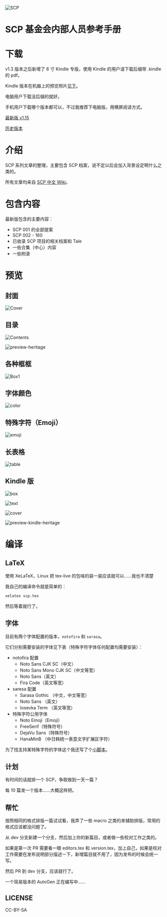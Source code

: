 ![SCP][logo]

# SCP 基金会内部人员参考手册

# 下载

v1.3 版本之后新增了 6 寸 Kindle 专版，使用 Kindle 的用户请下载后缀带 .kindle 的 pdf。

Kindle 版本在机器上的预览照片[见下](#kindle-版)。

电脑用户下载没后缀的就好。

手机用户下载哪个版本都可以，不过我推荐下电脑版，用横屏阅读方式。

[最新版 v1.15][last-release]

[历史版本][all-release]

# 介绍

SCP 系列文章的整理，主要包含 SCP 档案，说不定以后会加入背景设定啊什么之类的。

所有文章均来自 [SCP 中文 Wiki][scp-wiki-cn]。

# 包含内容

最新版包含的主要内容：

* SCP 001 的全部提案
* SCP 002 - 160
* 已收录 SCP 项目的相关档案和 Tale
* 一些合集（中心）内容
* 一些附录

# 预览

## 封面

![Cover][preview-cover]

## 目录

![Contents][preview-contents]

![preview-heritage][preview-heritage]

## 各种框框

![Box1][preview-box]

## 字体颜色

![color][preview-color]

## 特殊字符（Emoji）

![emoji][preview-emoji]

## 长表格

![table][preview-table]

## Kindle 版

![box][preview-kindle-box]

![text][preview-kindle-text]

![cover][preview-kindle-cover]

![preview-kindle-heritage][preview-kindle-heritage]

# 编译

## LaTeX

使用 XeLaTeX，Linux 把 tex-live 的包啥的装一装应该就可以……我也不清楚

我自己的编译命令就是简单的：

```bash
xelatex scp.tex
```

然后等着就行了。

## 字体

目前有两个字体配置的版本，`notofira` 和 `sarasa`。

它们分别需要安装的字体见下表（特殊字符字体任何配置均需要安装）：

- notofira 配置
  * Noto Sans CJK SC（中文）
  * Noto Sans Mono CJK SC（中文等宽）
  * Noto Sans（英文）
  * Fira Code（英文等宽）
- saresa 配置
  * Sarasa Gothic （中文，中文等宽）
  * Noto Sans （英文）
  * Iosevka Term （英文等宽）
- 特殊字符公用字体
  * Noto Emoji（Emoji）
  * FreeSerif（特殊符号）
  * DejaVu Sans（特殊符号）
  * HanaMinB （中日韩统一表意文字扩展区字符）

为了找支持某特殊字符的字体这个我还写了个[小脚本][which-fonts-support-project]。

## 计划

有时间的话就排一个 SCP，争取做到一天一篇？

每 10 篇发一个版本……大概这样把。

## 帮忙

按照相同的格式排版一篇试试看，我弄了一些 macro 之类的来辅助排版，常用的格式应该都没问题了。

从 dev 分支新建一个分支，然后加上你的新篇目，或者做一些校对工作之类的。

如果是第一次 PR 需要看一眼 editors.tex 和 version.tex，加上自己，如果是校对工作需要在发布说明部分描述一下，新增篇目就不用了，因为发布的时候会统一写。

然后 PR 到 dev 分支，应该就行了。

一个简易版本的 AutoGen 正在编写中……

## LICENSE

CC-BY-SA

[logo]: https://raw.githubusercontent.com/7sDream/scp-pdf/master/images/git_logo.png
[all-release]: https://github.com/7sDream/scp-pdf/releases
[last-release]: https://github.com/7sDream/scp-pdf/releases/latest
[scp-wiki-cn]: http://scp-wiki-cn.wikidot.com/
[which-fonts-support-project]: https://github.com/7sDream/which_fonts_support

[preview-cover]: http://rikka-10066868.image.myqcloud.com/f50a0449-2c37-4a71-97b6-f35163fbcd04.png
[preview-contents]: http://rikka-10066868.image.myqcloud.com/60a49415-f846-4054-b362-28d4edb18153.png
[preview-heritage]: http://rikka-10066868.image.myqcloud.com/902317c6-10eb-4bf5-bb0a-42947e37a9ba.png
[preview-box]: http://rikka-10066868.image.myqcloud.com/ecb1be0b-6541-4776-a05c-f122c731e2dd.png
[preview-color]: http://rikka-10066868.image.myqcloud.com/257c1aca-9031-41e7-b821-f3f06d10a734.png
[preview-emoji]: http://rikka-10066868.image.myqcloud.com/f48ce1e8-0c4e-470e-ad3c-7a5670045591.png
[preview-table]: http://rikka-10066868.image.myqcloud.com/91f2e472-296a-4b8e-8b58-b99787c683e0.png

[preview-kindle-cover]: http://rikka-10066868.image.myqcloud.com/5461794e-821f-4b2d-ba31-6c7b5eb604bc.png
[preview-kindle-heritage]: http://rikka-10066868.image.myqcloud.com/2d6618c6-1eab-4074-9bb8-7532d806f58e.jpeg
[preview-kindle-box]: http://rikka-10066868.image.myqcloud.com/c5831e83-5157-4823-8bb3-144bd4dbc447.png
[preview-kindle-text]: http://rikka-10066868.image.myqcloud.com/fb2cd4d7-60b8-4164-a3c7-226b4c1efd35.png
